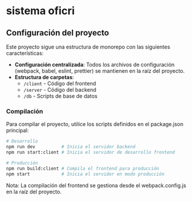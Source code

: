 # sistema oficri

## Configuración del proyecto

Este proyecto sigue una estructura de monorepo con las siguientes características:

- **Configuración centralizada**: Todos los archivos de configuración (webpack, babel, eslint, prettier) se mantienen en la raíz del proyecto.
- **Estructura de carpetas**: 
  - `/client` - Código del frontend
  - `/server` - Código del backend
  - `/db` - Scripts de base de datos

### Compilación

Para compilar el proyecto, utilice los scripts definidos en el package.json principal:

```bash
# Desarrollo
npm run dev          # Inicia el servidor backend
npm run start:client # Inicia el servidor de desarrollo frontend

# Producción
npm run build:client # Compila el frontend para producción
npm start            # Inicia el servidor en modo producción
```

Nota: La compilación del frontend se gestiona desde el webpack.config.js en la raíz del proyecto.